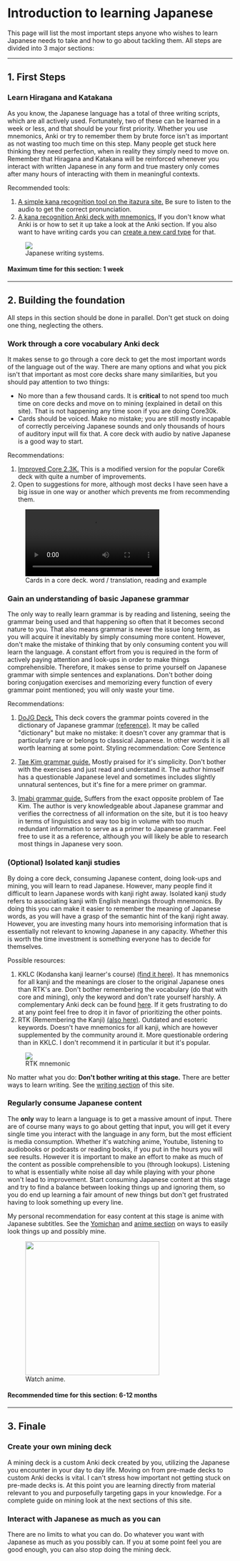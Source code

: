 # Introduction to learning Japanese

This page will list the most important steps anyone who wishes to learn Japanese needs to take and how to go about tackling them. All steps are divided into 3 major sections:

---

## 1. First Steps

### Learn Hiragana and Katakana

As you know, the Japanese language has a total of three writing scripts, which are all actively used. Fortunately, two of these can be learned in a week or less, and that should be your first priority. Whether you use mnemonics, Anki or try to remember them by brute force isn't as important as not wasting too much time on this step. Many people get stuck here thinking they need perfection, when in reality they simply need to move on. Remember that Hiragana and Katakana will be reinforced whenever you interact with written Japanese in any form and true mastery only comes after many hours of interacting with them in meaningful contexts.

Recommended tools:

1. [A simple kana recognition tool on the itazura site.](https://itazuraneko.neocities.org/learn/kana.html "Kana recognition tools") Be sure to listen to the audio to get the correct pronunciation.
2. [A kana recognition Anki deck with mnemonics.](https://ankiweb.net/shared/info/2141155567 "Kana recognition deck")
If you don't know what Anki is or how to set it up take a look at the Anki section. 
If you also want to have writing cards you can [create a new card type](https://apps.ankiweb.net/docs/manual20.html#adding-a-note-type) for that.

<figure>
  <img src="/images/scripts.jpg">
  <figcaption>Japanese writing systems.</figcaption>
</figure>

#### Maximum time for this section: 1 week

---

## 2. Building the foundation

All steps in this section should be done in parallel. Don't get stuck on doing one thing, neglecting the others.

### Work through a core vocabulary Anki deck

It makes sense to go through a core deck to get the most important words of the language out of the way. There are many options and what you pick isn't that important as most core decks share many similarities, but you should pay attention to two things:

- No more than a few thousand cards. It is **critical** to not spend too much time on core decks and move on to mining (explained in detail on this site). That is not happening any time soon if you are doing Core30k.
- Cards should be voiced. Make no mistake; you are still mostly incapable of correctly perceiving Japanese sounds and only thousands of hours of auditory input will fix that. A core deck with audio by native Japanese is a good way to start.

Recommendations:

1. [Improved Core 2.3K.](https://anacreondjt.gitlab.io/docs/coredeck/ "Core2.3k") This is a modified version for the popular Core6k deck with quite a number of improvements. 
2. Open to suggestions for more, although most decks I have seen have a big issue in one way or another which prevents me from recommending them. 

<figure>
    <video controls preload="metadata">
    <source src="/video/corecards.mp4" type="video/mp4">
    Your browser does not support the video tag.
    </video>
    <figcaption>Cards in a core deck. word / translation, reading and example </figcaption>
</figure>

### Gain an understanding of basic Japanese grammar

The only way to really learn grammar is by reading and listening, seeing the grammar being used and that happening so often that it becomes second nature to you. That also means grammar is never the issue long term, as you will acquire it inevitably by simply consuming more content. However, don't make the mistake of thinking that by only consuming content you will learn the language. A constant effort from you is required in the form of actively paying attention and look-ups in order to make things comprehensible. Therefore, it makes sense to prime yourself on Japanese grammar with simple sentences and explanations. Don't bother doing boring conjugation exercises and memorizing every function of every grammar point mentioned; you will only waste your time.

Recommendations:

1. [DoJG Deck.](https://dojgdeck.neocities.org/ "Dictionary of Japanese grammar deck") This deck covers the grammar points covered in the dictionary of Japanese grammar [(reference)](https://itazuraneko.neocities.org/grammar/masterreference.html "Japanese grammar reference"). It may be called "dictionary" but make no mistake: it doesn't cover any grammar that is particularly rare or belongs to classical Japanese. In other words it is all worth learning at some point. Styling recommendation: Core Sentence

2. [Tae Kim grammar guide.](http://www.guidetojapanese.org/learn/category/grammar-guide/grammar-start/) Mostly praised for it's simplicity. Don't bother with the exercises and just read and understand it. The author himself has a questionable Japanese level and sometimes includes slightly unnatural sentences, but it's fine for a mere primer on grammar.

3. [Imabi grammar guide.](https://www.imabi.net/) Suffers from the exact opposite problem of Tae Kim. The author is very knowledgeable about Japanese grammar and verifies the correctness of all information on the site, but it is too heavy in terms of linguistics and way too big in volume with too much redundant information to serve as a primer to Japanese grammar. Feel free to use it as a reference, although you will likely be able to research most things in Japanese very soon.

### (Optional) Isolated kanji studies

By doing a core deck, consuming Japanese content, doing look-ups and mining, you will learn to read Japanese. However, many people find it difficult to learn Japanese words with kanji right away. Isolated kanji study refers to associating kanji with English meanings through mnemonics. By doing this you can make it easier to remember the meaning of Japanese words, as you will have a grasp of the semantic hint of the kanji right away. However, you are investing many hours into memorising information that is essentially not relevant to knowing Japanese in any capacity. Whether this is worth the time investment is something everyone has to decide for themselves. 

Possible resources:

1. KKLC (Kodansha kanji learner's course) [(find it here)](https://itazuraneko.neocities.org/library/benkyou.html). It has mnemonics for all kanji and the meanings are closer to the original Japanese ones than RTK's are. Don't bother remembering the vocabulary (do that with core and mining), only the keyword and don't rate yourself harshly. A complementary Anki deck can be found [here](https://ankiweb.net/shared/info/779483253). If it gets frustrating to do at any point feel free to drop it in favor of prioritizing the other points.
2. RTK (Remembering the Kanji) [(also here)](https://itazuraneko.neocities.org/library/benkyou.html). Outdated and esoteric keywords. Doesn't have mnemonics for all kanji, which are however supplemented by the community around it. More questionable ordering than in KKLC. I don't recommend it in particular it but it's popular.

<figure>
  <img src="/images/eminent.jpg">
  <figcaption>RTK mnemonic</figcaption>
</figure>

No matter what you do: **Don't bother writing at this stage.** There are better ways to learn writing. See the [writing section](writingjapanese.md) of this site.

### Regularly consume Japanese content

The **only** way to learn a language is to get a massive amount of input. There are of course many ways to go about getting that input, you will get it every single time you interact with the language in any form, but the most efficient is media consumption. Whether it's watching anime, Youtube, listening to audiobooks or podcasts or reading books, if you put in the hours you will see results. However it is important to make an effort to make as much of the content as possible comprehensible to you (through lookups). Listening to what is essentially white noise all day while playing with your phone won't lead to improvement. Start consuming Japanese content at this stage and try to find a balance between looking things up and ignoring them, so you do end up learning a fair amount of new things but don't get frustrated having to look something up every line.

My personal recommendation for easy content at this stage is anime with Japanese subtitles. See the [Yomichan](yomichansetup.md) and [anime section](ankisetup.md) on ways to easily look things up and possibly mine. 

<figure>
  <img src="/images/tv_boy_tooku.png" width="300">
  <figcaption>Watch anime.</figcaption>
</figure>


#### Recommended time for this section: 6-12 months
---

## 3. Finale

### Create your own mining deck

A mining deck is a custom Anki deck created by you, utilizing the Japanese you encounter in your day to day life. Moving on from pre-made decks to custom Anki decks is vital. I can't stress how important not getting stuck on pre-made decks is. 
At this point you are learning directly from material relevant to you and purposefully targeting gaps in your knowledge. For a complete guide on mining look at the next sections of this site.

### Interact with Japanese as much as you can

There are no limits to what you can do. Do whatever you want with Japanese as much as you possibly can. If you at some point feel you are good enough, you can also stop doing the mining deck.